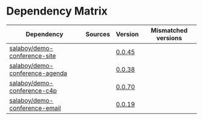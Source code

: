 # Dependency Matrix

Dependency | Sources | Version | Mismatched versions
---------- | ------- | ------- | -------------------
[salaboy/demo-conference-site](https://github.com/salaboy/demo-conference-site) |  | [0.0.45](https://github.com/salaboy/demo-conference-site/releases/tag/v0.0.45) | 
[salaboy/demo-conference-agenda](https://github.com/salaboy/demo-conference-agenda) |  | [0.0.38](https://github.com/salaboy/demo-conference-agenda/releases/tag/v0.0.38) | 
[salaboy/demo-conference-c4p](https://github.com/salaboy/demo-conference-c4p) |  | [0.0.70](https://github.com/salaboy/demo-conference-c4p/releases/tag/v0.0.70) | 
[salaboy/demo-conference-email](https://github.com/salaboy/demo-conference-email) |  | [0.0.19](https://github.com/salaboy/demo-conference-email/releases/tag/v0.0.19) | 

